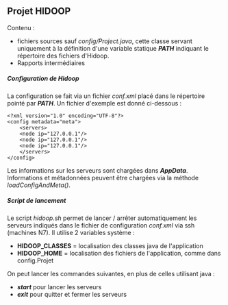 Projet **HIDOOP**
-------------------------------
Contenu : 
- fichiers sources sauf *config/Project.java*, cette classe servant uniquement à la définition d'une variable statique ***PATH*** indiquant le répertoire des fichiers d'Hidoop.
- Rapports intermédiaires

##### Configuration de Hidoop
La configuration se fait via un fichier *conf.xml* placé dans le répertoire pointé par ***PATH***.
Un fichier d'exemple est donné ci-dessous :

    <?xml version="1.0" encoding="UTF-8"?>
    <config metadata="meta">
        <servers>
        <node ip="127.0.0.1"/>
        <node ip="127.0.0.1"/>
        <node ip="127.0.0.1"/>
        </servers>
    </config>

Les informations sur les serveurs sont chargées dans ***AppData***. 
Informations et métadonnées peuvent être chargées via la méthode *loadConfigAndMeta()*.

##### Script de lancement 
Le script *hidoop.sh* permet de lancer / arrêter automatiquement les serveurs indiqués dans le fichier de configuration *conf.xml* via ssh (machines N7).
Il utilise 2 variables système :
- **HIDOOP_CLASSES** = localisation des classes java de l'application
- **HIDOOP_HOME** = localisation des fichiers de l'application, comme dans config.Projet

On peut lancer les commandes suivantes, en plus de celles utilisant java :  
 - ***start*** pour lancer les serveurs 
 - ***exit*** pour quitter et fermer les serveurs

